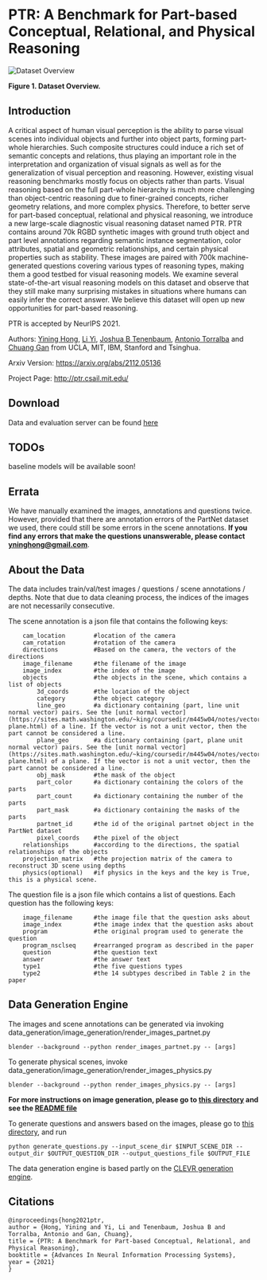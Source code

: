 # PTR: A Benchmark for Part-based Conceptual, Relational, and Physical Reasoning

![Dataset Overview](http://ptr.csail.mit.edu/assets/teaser.png)

**Figure 1. Dataset Overview.**

## Introduction

A critical aspect of human visual perception is the ability to parse visual scenes into individual objects and further into object parts, forming part-whole hierarchies. Such composite structures could induce a rich set of semantic concepts and relations, thus playing an important role in the interpretation and organization of visual signals as well as for the generalization of visual perception and reasoning. However, existing visual reasoning benchmarks mostly focus on objects rather than parts. Visual reasoning based on the full part-whole hierarchy is much more challenging than object-centric reasoning due to finer-grained concepts, richer geometry relations, and more complex physics. Therefore, to better serve for part-based conceptual, relational and physical reasoning, we introduce a new large-scale diagnostic visual reasoning dataset named PTR. PTR contains around 70k RGBD synthetic images with ground truth object and part level annotations regarding semantic instance segmentation, color attributes, spatial and geometric relationships, and certain physical properties such as stability. These images are paired with 700k machine-generated questions covering various types of reasoning types, making them a good testbed for visual reasoning models. We examine several state-of-the-art visual reasoning models on this dataset and observe that they still make many surprising mistakes in situations where humans can easily infer the correct answer. We believe this dataset will open up new opportunities for part-based reasoning.

PTR is accepted by NeurIPS 2021.

Authors: [Yining Hong](https://evelinehong.github.io/), [Li Yi](https://cs.stanford.edu/~ericyi/), [Joshua B Tenenbaum](http://web.mit.edu/cocosci/josh.html), [Antonio Torralba](http://web.mit.edu/cocosci/josh.html) and [Chuang Gan](https://people.csail.mit.edu/ganchuang/) from UCLA, MIT, IBM, Stanford and Tsinghua.

Arxiv Version: https://arxiv.org/abs/2112.05136

Project Page: http://ptr.csail.mit.edu/

## Download
Data and evaluation server can be found [here](http://ptr.csail.mit.edu/)

## TODOs
baseline models will be available soon!

## Errata
We have manually examined the images, annotations and questions twice. However, provided that there are annotation errors of the PartNet dataset we used, there could still be some errors in the scene annotations. **If you find any errors that make the questions unanswerable, please contact yninghong@gmail.com**. 

## About the Data
The data includes train/val/test images / questions / scene annotations / depths. 
Note that due to data cleaning process, the indices of the images are not necessarily consecutive.

The scene annotation is a json file that contains the following keys:
```
    cam_location        #location of the camera
    cam_rotation        #rotation of the camera
    directions          #Based on the camera, the vectors of the directions
    image_filename      #the filename of the image
    image_index         #the index of the image
    objects             #the objects in the scene, which contains a list of objects
        3d_coords       #the location of the object
        category        #the object category
        line_geo        #a dictionary containing (part, line unit normal vector) pairs. See the [unit normal vector](https://sites.math.washington.edu/~king/coursedir/m445w04/notes/vector/normals-plane.html) of a line. If the vector is not a unit vector, then the part cannot be considered a line.
        plane_geo       #a dictionary containing (part, plane unit normal vector) pairs. See the [unit normal vector](https://sites.math.washington.edu/~king/coursedir/m445w04/notes/vector/normals-plane.html) of a plane. If the vector is not a unit vector, then the part cannot be considered a line.
        obj_mask        #the mask of the object
        part_color      #a dictionary containing the colors of the parts
        part_count      #a dictionary containing the number of the parts
        part_mask       #a dictionary containing the masks of the parts
        partnet_id      #the id of the original partnet object in the PartNet dataset
        pixel_coords    #the pixel of the object
    relationships       #according to the directions, the spatial relationships of the objects
    projection_matrix   #the projection matrix of the camera to reconstruct 3D scene using depths
    physics(optional)   #if physics in the keys and the key is True, this is a physical scene.
```

The question file is a json file which contains a list of questions. Each question has the following keys:
```
    image_filename      #the image file that the question asks about
    image_index         #the image index that the question asks about
    program             #the original program used to generate the question
    program_nsclseq     #rearranged program as described in the paper
    question            #the question text
    answer              #the answer text
    type1               #the five questions types
    type2               #the 14 subtypes described in Table 2 in the paper
```

## Data Generation Engine
The images and scene annotations can be generated via invoking data_generation/image_generation/render_images_partnet.py
```
blender --background --python render_images_partnet.py -- [args]
```

To generate physical scenes, invoke data_generation/image_generation/render_images_physics.py
```
blender --background --python render_images_physics.py -- [args]
```

**For more instructions on image generation, please go to [this directory](https://github.com/evelinehong/PTR/tree/main/data_generation/image_generation) and see the [README file](https://github.com/evelinehong/PTR/tree/main/data_generation/image_generation/README.md)**

To generate questions and answers based on the images, please go to [this directory](https://github.com/evelinehong/PTR/tree/main/data_generation/question_generation), and run
```
python generate_questions.py --input_scene_dir $INPUT_SCENE_DIR --output_dir $OUTPUT_QUESTION_DIR --output_questions_file $OUTPUT_FILE
```

The data generation engine is based partly on the [CLEVR generation engine](https://github.com/facebookresearch/clevr-dataset-gen).

## Citations
    @inproceedings{hong2021ptr,
    author = {Hong, Yining and Yi, Li and Tenenbaum, Joshua B and Torralba, Antonio and Gan, Chuang},
    title = {PTR: A Benchmark for Part-based Conceptual, Relational, and Physical Reasoning},
    booktitle = {Advances In Neural Information Processing Systems},
    year = {2021}
    }

